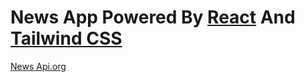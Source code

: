 # News App Powered By [React](https://reactjs.org) And [Tailwind CSS](https://tailwindcss.com)

[News Api.org](https://newsapi.org/)

